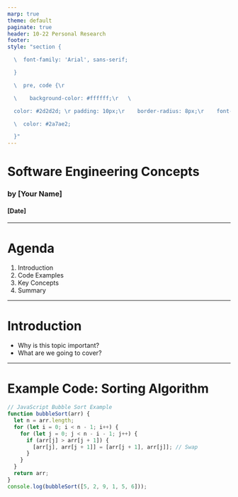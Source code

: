 ```yaml
---
marp: true
theme: default
paginate: true
header: 10-22 Personal Research
footer: 
style: "section {

  \  font-family: 'Arial', sans-serif;

  }

  \  pre, code {\r

  \    background-color: #ffffff;\r   \ 

  color: #2d2d2d; \r padding: 10px;\r    border-radius: 8px;\r    font-size: 16px;\r    box-shadow: 0 2px 4px rgba(0, 0, 0, 0.1); /* Optional: light shadow */\r  }h1, h2 {

  \  color: #2a7ae2;

  }"
---
```


# Software Engineering Concepts  
### by [Your Name]  
#### [Date]  

---

# Agenda  
1. Introduction  
2. Code Examples  
3. Key Concepts  
4. Summary  

---

# Introduction  
- Why is this topic important?  
- What are we going to cover?  

---

# Example Code: Sorting Algorithm  

```javascript
// JavaScript Bubble Sort Example
function bubbleSort(arr) {
  let n = arr.length;
  for (let i = 0; i < n - 1; i++) {
    for (let j = 0; j < n - i - 1; j++) {
      if (arr[j] > arr[j + 1]) {
        [arr[j], arr[j + 1]] = [arr[j + 1], arr[j]]; // Swap
      }
    }
  }
  return arr;
}
console.log(bubbleSort([5, 2, 9, 1, 5, 6]));
